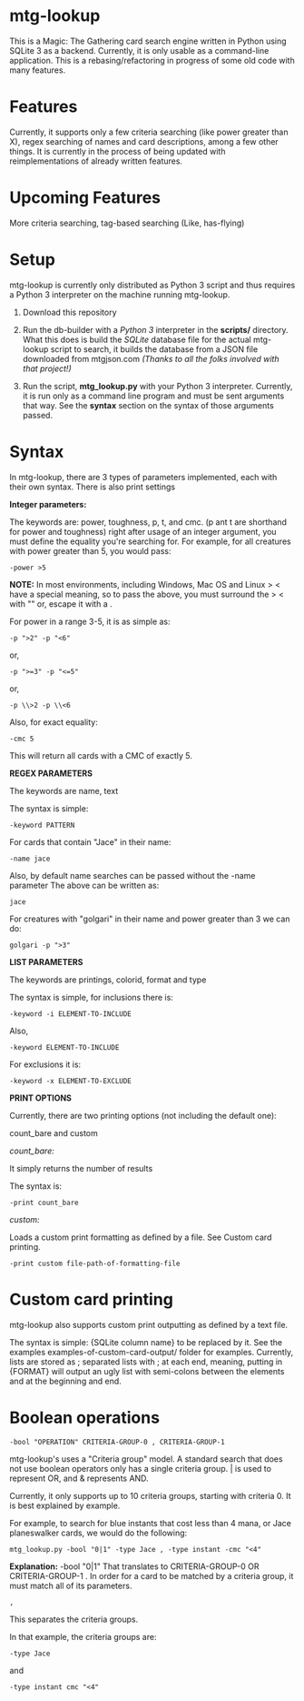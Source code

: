 # mtg-lookup

This is a Magic: The Gathering card search engine written in Python using
SQLite 3 as a backend. Currently, it is only usable as a command-line
application. This is a rebasing/refactoring in progress of some old code with
many features.

# Features

Currently, it supports only a few criteria searching (like power greater than
X), regex searching of names and card descriptions, among a few other things.
It is currently in the process of being updated with reimplementations of
already written features.

# Upcoming Features

More criteria searching, tag-based searching (Like, has-flying)

# Setup

mtg-lookup is currently only distributed as Python 3 script and thus requires
a Python 3 interpreter on the machine running mtg-lookup. 

1. Download this repository

2. Run the db-builder with a *Python 3* interpreter in the **scripts/** 
directory. What this does is build the *SQLite* database file for the actual 
mtg-lookup script to search, it builds the database from a JSON file downloaded
from mtgjson.com *(Thanks to all the folks involved with that project!)*

3. Run the script, **mtg_lookup.py** with your Python 3 interpreter. Currently,
it is run only as a command line program and must be sent arguments that way.
See the **syntax** section on the syntax of those arguments passed.

# Syntax

In mtg-lookup, there are 3 types of parameters implemented, each with their
own syntax. There is also print settings

**Integer parameters:**

The keywords are: power, toughness, p, t, and cmc. (p ant t are shorthand for
power and toughness) right after usage of an integer argument, you must define
the equality you're searching for. For example, for all creatures with power
greater than 5, you would pass:

    -power >5

**NOTE:** In most environments, including Windows, Mac OS and Linux > < have a
special meaning, so to pass the above, you must surround the > < with "" or,
escape it with a \.

For power in a range 3-5, it is as simple as:

    -p ">2" -p "<6" 

or,

    -p ">=3" -p "<=5"

or,

    -p \\>2 -p \\<6

Also, for exact equality:

    -cmc 5

This will return all cards with a CMC of exactly 5.

**REGEX PARAMETERS**

The keywords are name, text

The syntax is simple:

    -keyword PATTERN

For cards that contain "Jace" in their name:

    -name jace

Also, by default name searches can be passed without the -name parameter The 
above can be written as:

    jace

For creatures with "golgari" in their name and power greater than 3 we can do:

    golgari -p ">3"

**LIST PARAMETERS**

The keywords are printings, colorid, format and type

The syntax is simple, for inclusions there is:

    -keyword -i ELEMENT-TO-INCLUDE

Also,

    -keyword ELEMENT-TO-INCLUDE

For exclusions it is:

    -keyword -x ELEMENT-TO-EXCLUDE

**PRINT OPTIONS**

Currently, there are two printing options (not including the default one):

count_bare and custom

*count_bare:*

It simply returns the number of results

The syntax is:

    -print count_bare

*custom:*

Loads a custom print formatting as defined by a file. See Custom card printing.

    -print custom file-path-of-formatting-file

# Custom card printing

mtg-lookup also supports custom print outputting as defined by a text file.

The syntax is simple: {SQLite column name} to be replaced by it. See the 
examples examples-of-custom-card-output/ folder for examples. Currently, lists
are stored as ; separated lists with ; at each end, meaning, putting in {FORMAT}
will output an ugly list with semi-colons between the elements and at the 
beginning and end.

# Boolean operations

    -bool "OPERATION" CRITERIA-GROUP-0 , CRITERIA-GROUP-1

mtg-lookup's uses a "Criteria group" model. A standard search that does not use
boolean operators only has a single criteria group. | is used to represent OR,
and & represents AND.

Currently, it only supports up to 10 criteria groups, starting with criteria 0.
It is best explained by example.

For example, to search for blue instants that cost less than 4 mana, or Jace 
planeswalker cards, we would do the following:

    mtg_lookup.py -bool "0|1" -type Jace , -type instant -cmc "<4"

**Explanation:**
    -bool "0|1" 
That translates to CRITERIA-GROUP-0 OR CRITERIA-GROUP-1 . In order for a
card to be matched by a criteria group, it must match all of its parameters.

    ,

This separates the criteria groups.

In that example, the criteria groups are:

    -type Jace

and

    -type instant cmc "<4"
